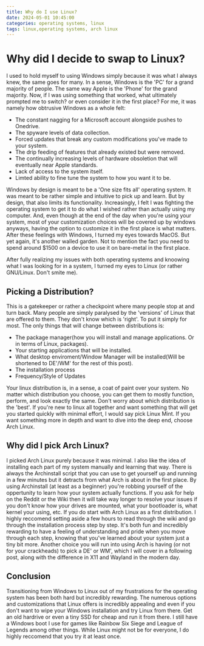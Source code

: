 ```yaml
---
title: Why do I use Linux?
date: 2024-05-01 10:45:00
categories: operating systems, linux
tags: linux,operating systems, arch linux
---
```


# Why did I decide to swap to Linux?

I used to hold myself to using Windows simply because it was what I always knew, the same goes for many.
In a sense, Windows is the 'PC' for a grand majority of people. The same way Apple is the 'Phone' for the grand majority.
Now, if I was using something that worked, what ultimately prompted me to switch? or even consider it in the first place?
For me, it was namely how obtrusive Windows as a whole felt:

- The constant nagging for a Microsoft account alongside pushes to Onedrive.
- The spyware levels of data collection.
- Forced updates that break any custom modifications you've made to your system.
- The drip feeding of features that already existed but were removed.
- The continually increasing levels of hardware obsoletion that will eventually near Apple standards.
- Lack of access to the system itself.
- Limted ability to fine tune the system to how you want it to be.

Windows by design is meant to be a 'One size fits all' operating system. It was meant to be rather simple and intuitive to pick up and learn. But by design, that also limits its functionality.
Increasingly, I felt I was fighting the operating system to get it to do what I wished rather than actually using my computer.
And, even though at the end of the day when you're using your system, most of your customization choices will be covered up by windows anyways, having the option to customize it in the first place is what matters.
After these feelings with Windows, I turned my eyes towards MacOS. But yet again, it's another walled garden. Not to mention the fact you need to spend around $1500 on a device to use it on bare-metal in the first place.

After fully realizing my issues with both operating systems and knoowing what I was looking for in a system, I turned my eyes to Linux (or rather GNU/Linux. Don't smite me).

## Picking a Distribution?

This is a gatekeeper or rather a checkpoint where many people stop at and turn back. Many people are simply paralysed by the 'versions' of Linux that are offered to them. They don't know which is 'right'.
To put it simply for most. The only things that will change between distributions is:

- The package manager(how you will install and manage applications. Or in terms of Linux, packages).
- Your starting applications that will be installed.
- What desktop enviroment/Window Manager  will be installed(Will be shortened to DE'/WM' for the rest of this post).
- The installation process
- Frequency/Style of Updates

Your linux distribution is, in a sense, a coat of paint over your system. 
No matter which distribution you choose, you can get them to mostly function, perform, and look exactly the same.
Don't worry about which distribution is the 'best'. If you're new to linux all together and want something that will get you started quickly with minimal effort, I would say pick Linux Mint. If you want something more in depth and want to dive into the deep end, choose Arch Linux.

## Why did I pick Arch Linux?

I picked Arch Linux purely because it was minimal. I also like the idea of installing each part of my system manually and learning that way.
There is always the Archinstall script that you can use to get yourself up and running in a few minutes but it detracts from what Arch is about in the first place.
By using Archinstall (at least as a beginner) you're robbing yourself of the oppertunity to learn how your system actually functions.
If you ask for help on the Reddit or the Wiki then it will take way longer to resolve your issues if you don't know how your drives are mounted, what your bootloader is, what kernel your using, etc.
If you do start with Arch Linux as a first distribution. I highly reccomend setting aside a few hours to read through the wiki and go through the installation process step by step.
It's both fun and incredibly rewarding to have a feeling of understanding and pride when you move through each step, knowing that you've learned about your system just a tiny bit more.
Another choice you will run into using Arch is having (or not for your crackheads) to pick a DE' or WM', which I will cover in a following post, along with the difference in X11 and Wayland in the modern day.

## Conclusion

Transitioning from Windows to Linux out of my frustrations for the operating system has been both hard but incredibly rewarding.
The numerous options and customizations that Linux offers is incredibly appealing and even if you don't want to wipe your Windows installation and try Linux from there.
Get an old hardrive or even a tiny SSD for cheap and run it from there. I still have a Windows boot I use for games like Rainbow Six Siege and League of Legends among other things.
While Linux might not be for everyone, I do highly reccomend that you try it at least once.
